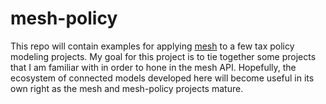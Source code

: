 # mesh-policy

This repo will contain examples for applying [mesh][] to a few tax policy modeling projects. My goal for this project is to tie together some projects that I am familiar with in order to hone in the mesh API. Hopefully, the ecosystem of connected models developed here will become useful in its own right as the mesh and mesh-policy projects mature.

[mesh]: https://github.com/hdoupe/mesh